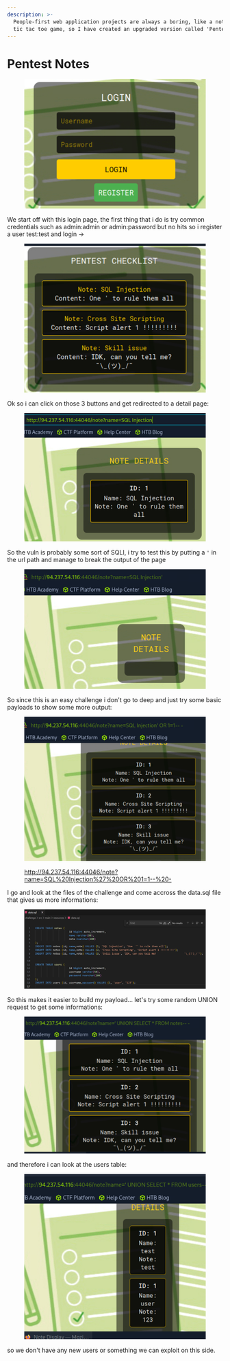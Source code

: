 ```yaml
---
description: >-
  People-first web application projects are always a boring, like a note or a
  tic tac toe game, so I have created an upgraded version called 'Pentest Note'!
---
```


# Pentest Notes

<figure><img src="../../../../../.gitbook/assets/image (8) (1).png" alt=""><figcaption></figcaption></figure>

We start off with this login page, the first thing that i do is try common credentials such as admin:admin or admin:password but no hits so i register a user test:test and login ->

<figure><img src="../../../../../.gitbook/assets/image (1) (1) (1) (1).png" alt=""><figcaption></figcaption></figure>

Ok so i can click on those 3 buttons and get redirected to a detail page:&#x20;

<figure><img src="../../../../../.gitbook/assets/image (2) (1) (1).png" alt=""><figcaption></figcaption></figure>

So the vuln is probably some sort of SQLI, i try to test this by putting a `'` in the url path and manage to break the output of the page

<figure><img src="../../../../../.gitbook/assets/image (3) (1) (1).png" alt=""><figcaption></figcaption></figure>

So since this is an easy challenge i don't go to deep and just try some basic payloads to show some more output:

<figure><img src="../../../../../.gitbook/assets/image (4) (1) (1).png" alt=""><figcaption><p><a href="http://94.237.54.116:44046/note?name=SQL%20Injection%27%20OR%201=1--%20-">http://94.237.54.116:44046/note?name=SQL%20Injection%27%20OR%201=1--%20-</a></p></figcaption></figure>

I go and look at the files of the challenge and come accross the data.sql file that gives us more informations:

<figure><img src="../../../../../.gitbook/assets/image (5) (1) (1).png" alt=""><figcaption></figcaption></figure>

So this makes it easier to build my payload... let's try some random UNION request to get some informations:

<figure><img src="../../../../../.gitbook/assets/image (6) (1) (1).png" alt=""><figcaption></figcaption></figure>

and therefore i can look at the users table:

<figure><img src="../../../../../.gitbook/assets/image (7) (1) (1).png" alt=""><figcaption></figcaption></figure>

so we don't have any new users or something we can exploit on this side.
